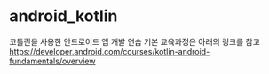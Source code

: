 # android_kotlin
코틀린을 사용한 안드로이드 앱 개발 연습
기본 교육과정은 아래의 링크를 참고
https://developer.android.com/courses/kotlin-android-fundamentals/overview
